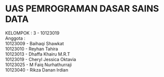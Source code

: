 # UAS PEMROGRAMAN DASAR SAINS DATA
KELOMPOK : 3 - 10123019 <br>
Anggota :
    <br>10123009 - Baihaqi Shawkat
    <br>10123010 - Reyhan Tahira
    <br>10123013 - Dhaffa Khairu M.R.T
    <br>10123019 - Cheryl Jessica Oktavia
    <br>10123025 - M Faiq Nurhathurraji
    <br>10123040 - Rikza Danan Irdian
